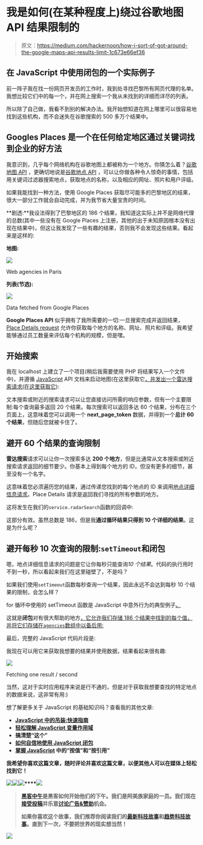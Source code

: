 # 我是如何(在某种程度上)绕过谷歌地图 API 结果限制的

> 原文：<https://medium.com/hackernoon/how-i-sort-of-got-around-the-google-maps-api-results-limit-1c673e66ef36>

## 在 JavaScript 中使用闭包的一个实际例子

前一阵子我在找一份网页开发员的工作时，我到处寻找巴黎所有网页代理的名单。我想比较它们中的每一个，并在网上搜索一个我从未找到的详细而详尽的列表。

所以除了自己做，我看不到别的解决办法。我开始想知道在网上哪里可以很容易地找到这些机构，而不会迷失在谷歌搜索的 500 多万个结果中。

## Googles Places 是一个在任何给定地区通过关键词找到企业的好方法

我意识到，几乎每个网络机构在谷歌地图上都被称为一个地方。你猜怎么着？[谷歌地图 API](https://developers.google.com/maps/) ，更确切地说是[谷歌地点 API](https://developers.google.com/places/) ，可以让你做各种令人惊奇的事情，包括用关键词过滤器搜索地点，获取地点的名称，以及相应的网址、照片和用户评级。

如果我能找到一种方法，使用 Google Places 获取尽可能多的巴黎地区的结果，很大一部分工作就会自动完成，并为我节省大量宝贵的时间。

**剧透:**我设法得到了巴黎地区的 186 个结果，我知道这实际上并不是网络代理的总数(其中一些没有在 Google Places 上注册，其他的出于未知原因根本没有出现在结果中)，但这让我发现了一些有趣的结果，否则我不会发现这些结果。看起来是这样的:

**地图:**

![](img/5e5770d82fb9b859925862037db4594a.png)

Web agencies in Paris

**列表(节选):**

![](img/cddc05ed12aaec7626f0c6451664e46a.png)

Data fetched from Google Places

**Google Places API** 似乎拥有了我所需要的一切:一旦搜索完成并返回结果， [Place Details request](https://developers.google.com/places/web-service/details) 允许你获取每个地方的名称、网址、照片和评级。我希望能够通过员工数量来评估每个机构的规模，但是嘿。

## 开始搜索

我在 localhost 上建立了一个项目(稍后我需要使用 PHP 将结果写入一个文件中)，并遵循 [JavaScript](https://hackernoon.com/tagged/javascript) API 文档来启动地图(在这里获取它[，并发出一个雷达搜索请求(在这里](https://developers.google.com/maps/documentation/javascript/tutorial)[获取它](https://developers.google.com/places/web-service/search)):

文本搜索或附近的搜索请求可以让您直接访问所需的响应参数，但有一个主要限制:每个查询最多返回 20 个结果。每次搜索可以返回多达 60 个结果，分布在三个页面上，这意味着您可以调用一个 **next_page_token** 数据，并得到一个**总计 60 个结果**，但随后您就被卡住了。

## 避开 60 个结果的查询限制

**雷达搜索**请求可以让你一次搜索多达 **200 个地方**，但是比通常从文本搜索或附近搜索请求返回的细节要少。你基本上得到每个地方的 ID，但没有更多的细节，甚至没有一个名字。

这意味着您必须遍历您的结果，通过传递您找到的每个地点的 ID 来调用[地点详细信息请求](https://developers.google.com/places/web-service/details)。Place Details 请求是返回我们寻找的所有参数的地方。

这将发生在我们的`service.radarSearch`函数的回调中:

这部分有效。虽然总数是 186，但是我**通过循环结果只得到 10 个详细的结果**。这是为什么呢？

## 避开每秒 10 次查询的限制:`setTimeout`和闭包

嗯，地点详细信息请求的问题是它让你每秒只能查询*10 个结果*。代码的执行用时不到一秒，所以看起来我们在这里碰壁了，不是吗？

如果我们使用`setTimeout`函数每秒查询一个结果，因此永远不会达到每秒 10 个结果的限制，会怎么样？

for 循环中使用的 setTimeout 函数是 JavaScript 中意外行为的典型例子[。](/@shyamseshadri/the-5-types-of-js-developers-i-find-in-interviews-225bd547c421#.7sm5bg578)

这就是**闭包**对有很大帮助的地方[，它允许我们存储 186 个结果中找到的每个值，并将它们存储在`agencies`数组中以备后用:](/@lenafaure/how-to-use-javascript-closures-with-confidence-85cd1f841a6b)

最后，完整的 JavaScript 代码片段是:

我现在可以用它来获取我想要的结果并使用数据，结果看起来很有趣:

![](img/eb09da9ddadbce43220784fe5eb67404.png)

Fetching one result / second

当然，这对于实时应用程序来说是行不通的，但是对于获取我想要查找的特定地点的数据来说，这非常有用:)

想了解更多关于 JavaScript 的基础知识吗？查看我的其他文章:

*   [**JavaScript 中的吊装:快速指南**](https://hackernoon.com/hoisting-in-javascript-a-quick-guide-cc4d9597bbd7)
*   [**轻松理解 JavaScript 变量作用域**](https://hackernoon.com/understand-javascript-variable-scope-with-ease-221a6d41dc43)
*   [](https://hackernoon.com/get-your-head-around-this-73c23653b102)**搞清楚“这个”**
*   **[**如何自信地使用 JavaScript 闭包**](/@lenafaure/how-to-use-javascript-closures-with-confidence-85cd1f841a6b)**
*   **[**掌握 JavaScript**](https://hackernoon.com/grasp-by-value-and-by-reference-in-javascript-7ed75efa1293) 中的“按值”和“按引用”**

**我希望你喜欢这篇文章，随时评论并喜欢这篇文章，以便其他人可以在媒体上轻松找到它！**

**[![](img/3183c9cfe7a8644bc0a59d2e3e57fa27.png)](http://eepurl.com/dvio9L)****[![](img/50ef4044ecd4e250b5d50f368b775d38.png)](http://bit.ly/HackernoonFB)****[![](img/979d9a46439d5aebbdcdca574e21dc81.png)](https://goo.gl/k7XYbx)****[![](img/2930ba6bd2c12218fdbbf7e02c8746ff.png)](https://goo.gl/4ofytp)**

> **[黑客中午](http://bit.ly/Hackernoon)是黑客如何开始他们的下午。我们是阿美族家庭的一员。我们现在[接受投稿](http://bit.ly/hackernoonsubmission)并乐意[讨论广告&赞助](mailto:partners@amipublications.com)机会。**
> 
> **如果你喜欢这个故事，我们推荐你阅读我们的[最新科技故事](http://bit.ly/hackernoonlatestt)和[趋势科技故事](https://hackernoon.com/trending)。直到下一次，不要把世界的现实想当然！**

**[![](img/be0ca55ba73a573dce11effb2ee80d56.png)](https://goo.gl/Ahtev1)**